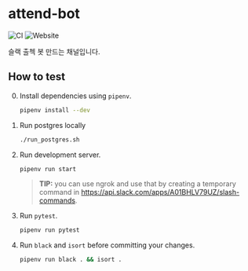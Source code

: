 # attend-bot

![CI](https://github.com/deepbaksu/attend-bot/workflows/CI/badge.svg)
![Website](https://img.shields.io/website?down_message=bot%20is%20offline&up_message=bot%20is%20online&url=https%3A%2F%2Fslackattend.herokuapp.com%2Fhealthcheck)

슬랙 출첵 봇 만드는 채널입니다.

## How to test

0. Install dependencies using `pipenv`.
    ```bash
    pipenv install --dev
    ```

1. Run postgres locally
    ```bash
    ./run_postgres.sh
    ```
2. Run development server. 
    ```bash
    pipenv run start
    ```
   
   > **TIP:** you can use ngrok and use that by creating a temporary command in https://api.slack.com/apps/A01BHLV79UZ/slash-commands.

4. Run `pytest`.
    ```bash
    pipenv run pytest
    ```
   
5. Run `black` and `isort` before committing your changes.
    ```bash
    pipenv run black . && isort .
    ```
